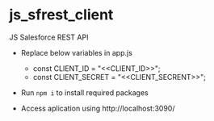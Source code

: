 # js_sfrest_client
 JS Salesforce REST API

 - Replace below variables in app.js
 
   * const CLIENT_ID = "<<CLIENT_ID>>";
   * const CLIENT_SECRET = "<<CLIENT_SECRENT>>"; 
   
 - Run `npm i` to install required packages
 
 - Access aplication using http://localhost:3090/ 
